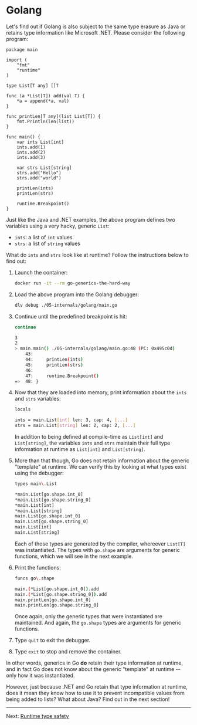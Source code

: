 # Golang

Let's find out if Golang is also subject to the same type erasure as Java or retains type information like Microsoft .NET. Please consider the following program:

```golang
package main

import (
	"fmt"
	"runtime"
)

type List[T any] []T

func (a *List[T]) add(val T) {
	*a = append(*a, val)
}

func printLen[T any](list List[T]) {
	fmt.Println(len(list))
}

func main() {
	var ints List[int]
	ints.add(1)
	ints.add(2)
	ints.add(3)

	var strs List[string]
	strs.add("Hello")
	strs.add("world")

	printLen(ints)
	printLen(strs)

	runtime.Breakpoint()
}
```

Just like the Java and .NET examples, the above program defines two variables using a very hacky, generic `List`:

* `ints`: a list of `int` values
* `strs`: a list of `string` values

What do `ints` and `strs` look like at runtime? Follow the instructions below to find out:

1. Launch the container:

    ```bash
    docker run -it --rm go-generics-the-hard-way
    ```

1. Load the above program into the Golang debugger:

    ```bash
    dlv debug ./05-internals/golang/main.go
    ```

1. Continue until the predefined breakpoint is hit:

    ```bash
    continue
    ```

    ```bash
    3
    2
    > main.main() ./05-internals/golang/main.go:48 (PC: 0x495c0d)
        43:	
        44:		printLen(ints)
        45:		printLen(strs)
        46:	
        47:		runtime.Breakpoint()
    =>  48:	}
    ```

1. Now that they are loaded into memory, print information about the `ints` and `strs` variables:

    ```bash
    locals
    ```

    ```bash
    ints = main.List[int] len: 3, cap: 4, [...]
    strs = main.List[string] len: 2, cap: 2, [...]
    ```

    In addition to being defined at compile-time as `List[int]` and `List[string]`, the variables `ints` and `strs` maintain their full type information at runtime as `List[int]` and `List[string]`.

1. More than that though, Go does not retain information about the generic "template" at runtime. We can verify this by looking at what types exist using the debugger:

    ```bash
    types main\.List
    ```

    ```bash
    *main.List[go.shape.int_0]
    *main.List[go.shape.string_0]
    *main.List[int]
    *main.List[string]
    main.List[go.shape.int_0]
    main.List[go.shape.string_0]
    main.List[int]
    main.List[string]
    ```

    Each of those types are generated by the compiler, whereever `List[T]` was instantiated. The types with `go.shape` are arguments for generic functions, which we will see in the next example.

1. Print the functions:

    ```bash
    funcs go\.shape
    ```

    ```bash
    main.(*List[go.shape.int_0]).add
    main.(*List[go.shape.string_0]).add
    main.printLen[go.shape.int_0]
    main.printLen[go.shape.string_0]
    ```

    Once again, only the generic types that were instantiated are maintained. And again, the `go.shape` types are arguments for generic functions.

1. Type `quit` to exit the debugger.

1. Type `exit` to stop and remove the container.

In other words, generics in Go **do** retain their type information at runtime, and in fact Go does not know about the generic "template" at runtime -- only how it was instantiated.

However, just because .NET and Go retain that type information at runtime, does it mean they know how to use it to prevent incompatible values from being added to lists? What about Java? Find out in the next section!

---

Next: [Runtime type safety](../02-runtime-type-safety/)
